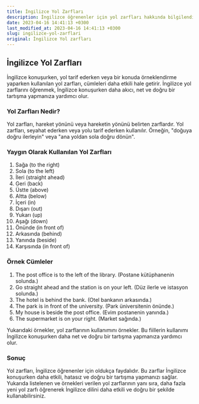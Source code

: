 ```yaml
---
title: İngilizce Yol Zarfları
description: İngilizce öğrenenler için yol zarfları hakkında bilgilendirici bir makale. Yanı sıra, yaygın olarak kullanılan yol zarflarının listesi de verilmiştir.
date: 2023-04-16 14:41:13 +0300
last_modified_at: 2023-04-16 14:41:13 +0300
slug: ingilizce-yol-zarflari
original: İngilizce Yol zarfları
---
```

## İngilizce Yol Zarfları

İngilizce konuşurken, yol tarif ederken veya bir konuda örneklendirme yaparken kullanılan yol zarfları, cümleleri daha etkili hale getirir. İngilizce yol zarflarını öğrenmek, İngilizce konuşurken daha akıcı, net ve doğru bir tartışma yapmanıza yardımcı olur. 

### Yol Zarfları Nedir?

Yol zarfları, hareket yönünü veya hareketin yönünü belirten zarflardır. Yol zarfları, seyahat ederken veya yolu tarif ederken kullanılır. Örneğin, "doğuya doğru ilerleyin" veya "ana yoldan sola doğru dönün". 

### Yaygın Olarak Kullanılan Yol Zarfları

1. Sağa (to the right)
2. Sola (to the left)
3. İleri (straight ahead)
4. Geri (back)
5. Üstte (above)
6. Altta (below)
7. İçeri (in)
8. Dışarı (out)
9. Yukarı (up)
10. Aşağı (down)
11. Önünde (in front of)
12. Arkasında (behind)
13. Yanında (beside)
14. Karşısında (in front of)

### Örnek Cümleler

1. The post office is to the left of the library. (Postane kütüphanenin solunda.)
2. Go straight ahead and the station is on your left. (Düz ilerle ve istasyon solunda.)
3. The hotel is behind the bank. (Otel bankanın arkasında.)
4. The park is in front of the university. (Park üniversitenin önünde.)
5. My house is beside the post office. (Evim postanenin yanında.)
6. The supermarket is on your right. (Market sağında.) 

Yukarıdaki örnekler, yol zarflarının kullanımını örnekler. Bu fiillerin kullanımı İngilizce konuşurken daha net ve doğru bir tartışma yapmanıza yardımcı olur.

### Sonuç

Yol zarfları, İngilizce öğrenenler için oldukça faydalıdır. Bu zarflar İngilizce konuşurken daha etkili, hatasız ve doğru bir tartışma yapmanızı sağlar. Yukarıda listelenen ve örnekleri verilen yol zarflarının yanı sıra, daha fazla yeni yol zarfı öğrenerek İngilizce dilini daha etkili ve doğru bir şekilde kullanabilirsiniz.